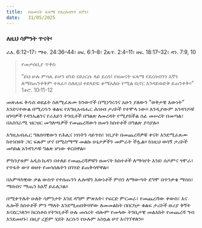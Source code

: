 ```yaml
---
title:  የዘመናት ፍጻሜ የደረሰብንን እኛን፤
date:   31/05/2025
---
```


### ለዚህ ሳምንት ጥናት፡
ራእ. 6:12–17፣ ማቴ. 24:36–44፣ ዘፍ. 6:1–8፣ 2ጴጥ. 2:4–11፣ ዘፍ. 18:17–32፣ ዳን. 7:9, 10

> <p>የመታሰቢያ ጥቅስ</p>
> “ይህ ሁሉ ምሳሌ ይሆን ዘንድ በእነርሱ ላይ ደረሰ፤ የዘመናት ፍጻሜ የደረሰብንን እኛን ለማስጠንቀቅም ተጻፈ። ስለዚህ ተደላድዬ ቆሜአለሁ የሚል ቢኖር እንዳይወድቅ ይጠንቀቅ።” 1ቆሮ. 10፡11-12


መጽሐፍ ቅዱስ ወደፊት ስለሚፈጸሙ ክንውኖች በሚነግሩንና አሁን ያለውን “ወቅታዊ እውነት” እንድናተውል በሚረዱን ቁልፍ የእግዚአብሔር ሕዝብ ታሪኮች የተሞላ ነው። እንዲያውም አንዳንዶቹ ዘገባዎች የዳንኤልንና የራእይን ትንቢቶች በግልጽ ለመረዳት የሚያስችል ሰፊ መሠረት በመጣል፣ በአስገራሚ ዝርዝር መግለጫዎች የመጨረሻውን ዘመን ክስተቶች በግልጽ ያሳያሉ።

እግዚአብሔር ግለሰባዊውን የሕሊና ነፃነትን ሳይጥስ፣ ነቢያት በመጨረሻዎቹ ቀናት እንደሚፈጸሙ ከተነበዩት ጋር ፍጹም ሆኖ በሚስማማ መልኩ ሁኔታዎችን መምራት ችሏል። ከነዚህ ወሳኝ ታሪኮች መካከል አንዳንዶቹ ግልጽ ሆነው ቀርበዋል።

ምክንያቱም አዲስ ኪዳን በተለይ የመጨረሻዎቹን ዘመናት ክስተቶች ለማሳየት እንደ፡ ሰዶምና ጎሞራ፣ የጥፋት ውሃ ወዘተ የመሳሰሉትን በገሃድ ይጠቅሳቸዋል።

በአምላካዊው ቃል ውስጥ የተሰጡንን ሌሎቹን እውነቶች ምሰን ለማውጣት ደግሞ በጥንቃቄ ማሰስ፣ ማሰብና ማጤን ከእኛ ይፈለጋል።

በሚቀጥሉት ሁለት ሳምንታት እንደ ዳግም ምጽአት፣ የፍርድ ምርመራ፣ የመጨረሻው ቀውስ፣ እና ሌሎች ክስተቶች ምን ማለት እንደሚጠበቅባቸው ለመመልከት በበርካታ ቁልፍ ታሪኮች ዙሪያ ቅኝት እናደርጋለን። ክርስቶስ የትንቢቶች ሁሉ መሰረት ብሎም የመላው ትንቢታዊ መልእክት የመጨረሻ ግብ እንደመሆኑ፣ በዚያ ረጅም ሂደት እርሱን የሁሉም አስኳል ሆኖ እናገኘዋለን።